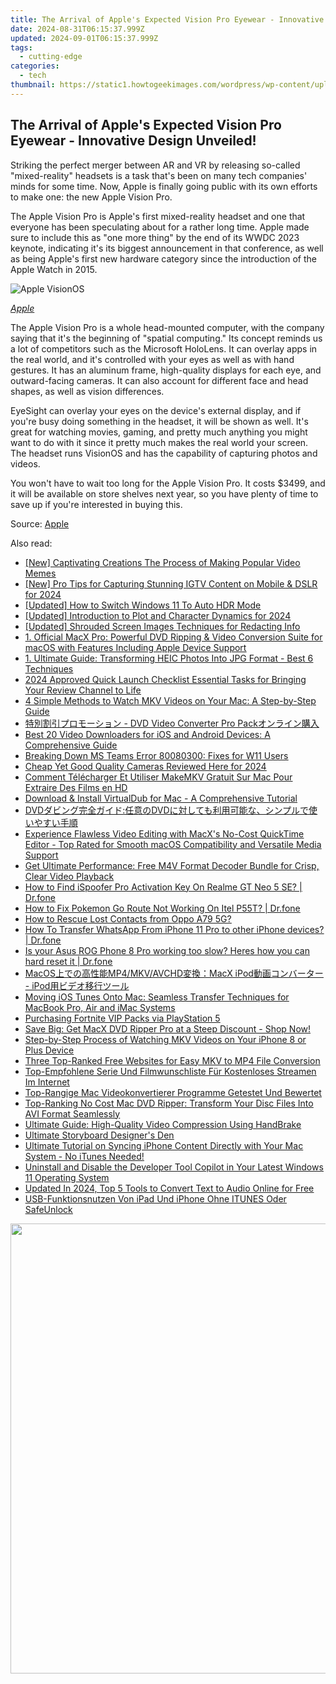 ```yaml
---
title: The Arrival of Apple's Expected Vision Pro Eyewear - Innovative Design Unveiled!
date: 2024-08-31T06:15:37.999Z
updated: 2024-09-01T06:15:37.999Z
tags:
  - cutting-edge
categories:
  - tech
thumbnail: https://static1.howtogeekimages.com/wordpress/wp-content/uploads/2023/06/visionpro.jpg
---
```


## The Arrival of Apple's Expected Vision Pro Eyewear - Innovative Design Unveiled!

Striking the perfect merger between AR and VR by releasing so-called "mixed-reality" headsets is a task that's been on many tech companies' minds for some time. Now, Apple is finally going public with its own efforts to make one: the new Apple Vision Pro.

 The Apple Vision Pro is Apple's first mixed-reality headset and one that everyone has been speculating about for a rather long time. Apple made sure to include this as "one more thing" by the end of its WWDC 2023 keynote, indicating it's its biggest announcement in that conference, as well as being Apple's first new hardware category since the introduction of the Apple Watch in 2015.

![Apple VisionOS](https://static1.howtogeekimages.com/wordpress/wp-content/uploads/2023/06/applevisionos.jpg) 

_[Apple](https://www.apple.com/newsroom/2023/06/introducing-apple-vision-pro/)_

 The Apple Vision Pro is a whole head-mounted computer, with the company saying that it's the beginning of "spatial computing." Its concept reminds us a lot of competitors such as the Microsoft HoloLens. It can overlay apps in the real world, and it's controlled with your eyes as well as with hand gestures. It has an aluminum frame, high-quality displays for each eye, and outward-facing cameras. It can also account for different face and head shapes, as well as vision differences.

 EyeSight can overlay your eyes on the device's external display, and if you're busy doing something in the headset, it will be shown as well. It's great for watching movies, gaming, and pretty much anything you might want to do with it since it pretty much makes the real world your screen. The headset runs VisionOS and has the capability of capturing photos and videos.

 You won't have to wait too long for the Apple Vision Pro. It costs $3499, and it will be available on store shelves next year, so you have plenty of time to save up if you're interested in buying this.

 Source: [Apple](https://www.apple.com/newsroom/2023/06/introducing-apple-vision-pro/)

<ins class="adsbygoogle"
     style="display:block"
     data-ad-format="autorelaxed"
     data-ad-client="ca-pub-7571918770474297"
     data-ad-slot="1223367746"></ins>



<ins class="adsbygoogle"
     style="display:block"
     data-ad-client="ca-pub-7571918770474297"
     data-ad-slot="8358498916"
     data-ad-format="auto"
     data-full-width-responsive="true"></ins>

<span class="atpl-alsoreadstyle">Also read:</span>
<div><ul>
<li><a href="https://instagram-videos.techidaily.com/new-captivating-creations-the-process-of-making-popular-video-memes/"><u>[New] Captivating Creations  The Process of Making Popular Video Memes</u></a></li>
<li><a href="https://instagram-video-files.techidaily.com/new-pro-tips-for-capturing-stunning-igtv-content-on-mobile-and-dslr-for-2024/"><u>[New] Pro Tips for Capturing Stunning IGTV Content on Mobile & DSLR for 2024</u></a></li>
<li><a href="https://article-posts.techidaily.com/updated-how-to-switch-windows-11-to-auto-hdr-mode/"><u>[Updated] How to Switch Windows 11 To Auto HDR Mode</u></a></li>
<li><a href="https://fox-hovers.techidaily.com/updated-introduction-to-plot-and-character-dynamics-for-2024/"><u>[Updated] Introduction to Plot and Character Dynamics for 2024</u></a></li>
<li><a href="https://on-screen-recording.techidaily.com/updated-shrouded-screen-images-techniques-for-redacting-info/"><u>[Updated] Shrouded Screen Images  Techniques for Redacting Info</u></a></li>
<li><a href="https://some-guidance.techidaily.com/1-official-macx-pro-powerful-dvd-ripping-and-video-conversion-suite-for-macos-with-features-including-apple-device-support/"><u>1. Official MacX Pro: Powerful DVD Ripping & Video Conversion Suite for macOS with Features Including Apple Device Support</u></a></li>
<li><a href="https://some-guidance.techidaily.com/1-ultimate-guide-transforming-heic-photos-into-jpg-format-best-6-techniques/"><u>1. Ultimate Guide: Transforming HEIC Photos Into JPG Format - Best 6 Techniques</u></a></li>
<li><a href="https://extra-skills.techidaily.com/2024-approved-quick-launch-checklist-essential-tasks-for-bringing-your-review-channel-to-life/"><u>2024 Approved  Quick Launch Checklist  Essential Tasks for Bringing Your Review Channel to Life</u></a></li>
<li><a href="https://some-guidance.techidaily.com/4-simple-methods-to-watch-mkv-videos-on-your-mac-a-step-by-step-guide/"><u>4 Simple Methods to Watch MKV Videos on Your Mac: A Step-by-Step Guide</u></a></li>
<li><a href="https://some-guidance.techidaily.com/dvd-video-converter-pro-pack/"><u>特別割引プロモーション - DVD Video Converter Pro Packオンライン購入</u></a></li>
<li><a href="https://some-guidance.techidaily.com/best-20-video-downloaders-for-ios-and-android-devices-a-comprehensive-guide/"><u>Best 20 Video Downloaders for iOS and Android Devices: A Comprehensive Guide</u></a></li>
<li><a href="https://win11-tips.techidaily.com/breaking-down-ms-teams-error-80080300-fixes-for-w11-users/"><u>Breaking Down MS Teams Error 80080300: Fixes for W11 Users</u></a></li>
<li><a href="https://youtube-lab.techidaily.com/-yet-good-quality-cameras-reviewed-here-for-2024/"><u>Cheap Yet Good Quality Cameras Reviewed Here for 2024</u></a></li>
<li><a href="https://some-guidance.techidaily.com/comment-telecharger-et-utiliser-makemkv-gratuit-sur-mac-pour-extraire-des-films-en-hd/"><u>Comment Télécharger Et Utiliser MakeMKV Gratuit Sur Mac Pour Extraire Des Films en HD</u></a></li>
<li><a href="https://some-guidance.techidaily.com/download-and-install-virtualdub-for-mac-a-comprehensive-tutorial/"><u>Download & Install VirtualDub for Mac - A Comprehensive Tutorial</u></a></li>
<li><a href="https://some-guidance.techidaily.com/1724766592677-dvddvd/"><u>DVDダビング完全ガイド:任意のDVDに対しても利用可能な、シンプルで使いやすい手順</u></a></li>
<li><a href="https://some-guidance.techidaily.com/experience-flawless-video-editing-with-macxs-no-cost-quicktime-editor-top-rated-for-smooth-macos-compatibility-and-versatile-media-support/"><u>Experience Flawless Video Editing with MacX's No-Cost QuickTime Editor - Top Rated for Smooth macOS Compatibility and Versatile Media Support</u></a></li>
<li><a href="https://some-guidance.techidaily.com/get-ultimate-performance-free-m4v-format-decoder-bundle-for-crisp-clear-video-playback/"><u>Get Ultimate Performance: Free M4V Format Decoder Bundle for Crisp, Clear Video Playback</u></a></li>
<li><a href="https://fake-location.techidaily.com/how-to-find-ispoofer-pro-activation-key-on-realme-gt-neo-5-se-drfone-by-drfone-virtual-android/"><u>How to Find iSpoofer Pro Activation Key On Realme GT Neo 5 SE? | Dr.fone</u></a></li>
<li><a href="https://android-pokemon-go.techidaily.com/how-to-fix-pokemon-go-route-not-working-on-itel-p55t-drfone-by-drfone-virtual-android/"><u>How to Fix Pokemon Go Route Not Working On Itel P55T? | Dr.fone</u></a></li>
<li><a href="https://blog-min.techidaily.com/how-to-rescue-lost-contacts-from-oppo-a79-5g-by-fonelab-android-recover-contacts/"><u>How to Rescue Lost Contacts from Oppo A79 5G?</u></a></li>
<li><a href="https://review-topics.techidaily.com/how-to-transfer-whatsapp-from-iphone-11-pro-to-other-iphone-devices-drfone-by-drfone-transfer-whatsapp-from-ios-transfer-whatsapp-from-ios/"><u>How To Transfer WhatsApp From iPhone 11 Pro to other iPhone devices? | Dr.fone</u></a></li>
<li><a href="https://techidaily.com/is-your-asus-rog-phone-8-pro-working-too-slow-heres-how-you-can-hard-reset-it-drfone-by-drfone-reset-android-reset-android/"><u>Is your Asus ROG Phone 8 Pro working too slow? Heres how you can hard reset it | Dr.fone</u></a></li>
<li><a href="https://some-guidance.techidaily.com/macosmp4mkvavchdmacx-ipod-ipod/"><u>MacOS上での高性能MP4/MKV/AVCHD変換：MacX iPod動画コンバーター - iPod用ビデオ移行ツール</u></a></li>
<li><a href="https://some-guidance.techidaily.com/moving-ios-tunes-onto-mac-seamless-transfer-techniques-for-macbook-pro-air-and-imac-systems/"><u>Moving iOS Tunes Onto Mac: Seamless Transfer Techniques for MacBook Pro, Air and iMac Systems</u></a></li>
<li><a href="https://games-able.techidaily.com/purchasing-fortnite-vip-packs-via-playstation-5/"><u>Purchasing Fortnite VIP Packs via PlayStation 5</u></a></li>
<li><a href="https://some-guidance.techidaily.com/save-big-get-macx-dvd-ripper-pro-at-a-steep-discount-shop-now/"><u>Save Big: Get MacX DVD Ripper Pro at a Steep Discount - Shop Now!</u></a></li>
<li><a href="https://some-guidance.techidaily.com/step-by-step-process-of-watching-mkv-videos-on-your-iphone-8-or-plus-device/"><u>Step-by-Step Process of Watching MKV Videos on Your iPhone 8 or Plus Device</u></a></li>
<li><a href="https://some-guidance.techidaily.com/three-top-ranked-free-websites-for-easy-mkv-to-mp4-file-conversion/"><u>Three Top-Ranked Free Websites for Easy MKV to MP4 File Conversion</u></a></li>
<li><a href="https://some-guidance.techidaily.com/top-empfohlene-serie-und-filmwunschliste-fur-kostenloses-streamen-im-internet/"><u>Top-Empfohlene Serie Und Filmwunschliste Für Kostenloses Streamen Im Internet</u></a></li>
<li><a href="https://some-guidance.techidaily.com/top-rangige-mac-videokonvertierer-programme-getestet-und-bewertet/"><u>Top-Rangige Mac Videokonvertierer Programme Getestet Und Bewertet</u></a></li>
<li><a href="https://some-guidance.techidaily.com/top-ranking-no-cost-mac-dvd-ripper-transform-your-disc-files-into-avi-format-seamlessly/"><u>Top-Ranking No Cost Mac DVD Ripper: Transform Your Disc Files Into AVI Format Seamlessly</u></a></li>
<li><a href="https://some-guidance.techidaily.com/ultimate-guide-high-quality-video-compression-using-handbrake/"><u>Ultimate Guide: High-Quality Video Compression Using HandBrake</u></a></li>
<li><a href="https://extra-lessons.techidaily.com/ultimate-storyboard-designers-den/"><u>Ultimate Storyboard Designer's Den</u></a></li>
<li><a href="https://some-guidance.techidaily.com/ultimate-tutorial-on-syncing-iphone-content-directly-with-your-mac-system-no-itunes-needed/"><u>Ultimate Tutorial on Syncing iPhone Content Directly with Your Mac System - No iTunes Needed!</u></a></li>
<li><a href="https://tech-recovery.techidaily.com/uninstall-and-disable-the-developer-tool-copilot-in-your-latest-windows-11-operating-system/"><u>Uninstall and Disable the Developer Tool Copilot in Your Latest Windows 11 Operating System</u></a></li>
<li><a href="https://ai-topics.techidaily.com/updated-in-2024-top-5-tools-to-convert-text-to-audio-online-for-free/"><u>Updated In 2024, Top 5 Tools to Convert Text to Audio Online for Free</u></a></li>
<li><a href="https://some-guidance.techidaily.com/usb-funktionsnutzen-von-ipad-und-iphone-ohne-itunes-oder-safeunlock/"><u>USB-Funktionsnutzen Von iPad Und iPhone Ohne ITUNES Oder SafeUnlock</u></a></li>
</ul></div>

<!-- affiliate ads begin -->
<a href="https://lightailing.sjv.io/c/5597632/1638364/17190" target="_top" id="1638364"><img src="//a.impactradius-go.com/display-ad/17190-1638364" border="0" alt="" width="1280" height="720"/></a><img height="0" width="0" src="https://imp.pxf.io/i/5597632/1638364/17190" style="position:absolute;visibility:hidden;" border="0" />
<!-- affiliate ads end -->